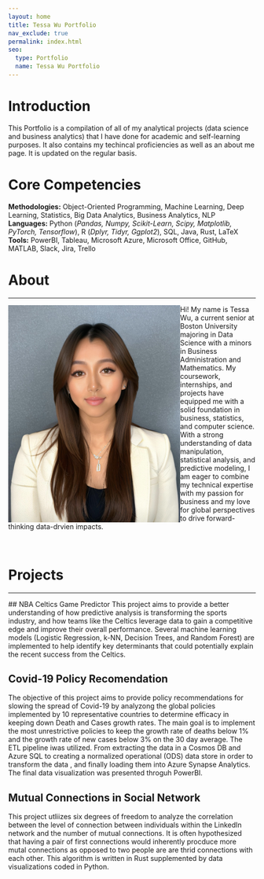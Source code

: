```yaml
---
layout: home
title: Tessa Wu Portfolio
nav_exclude: true
permalink: index.html
seo:
  type: Portfolio
  name: Tessa Wu Portfolio
---
```


# Introduction 
This Portfolio is a compilation of all of my analytical projects (data science and business analytics) that I have done for academic and self-learning purposes. It also contains my techincal proficiencies as well as an about me page. It is updated on the regular basis.

# Core Competencies
**Methodologies:** Object-Oriented Programming, Machine Learning, Deep Learning, Statistics, Big Data Analytics, Business Analytics, NLP
**Languages:** Python (*Pandas, Numpy, Scikit-Learn, Scipy, Matplotlib, PyTorch, Tensorflow*), R (*Dplyr, Tidyr, Ggplot2*), SQL, Java, Rust, LaTeX
**Tools:** PowerBI, Tableau, Microsoft Azure, Microsoft Office, GitHub, MATLAB, Slack, Jira, Trello

# About 
<hr/>
<img align="left" src = "images/IMG_9859.jpg" width="350"> 
	Hi! My name is Tessa Wu, a current senior at Boston University majoring in Data Science with a minors in Business Administration and             Mathematics. My coursework, internships, and projects have equipped me with a solid foundation in business, statistics, and computer             science. With a strong understanding of data manipulation, statistical analysis, and predictive modeling, I am eager to combine my 							technical expertise with my passion for business and my love for global perspectives to drive forward-thinking data-drvien impacts.
	<br/><br/><br/>
	
# Projects
<hr/>
## NBA Celtics Game Predictor
This project aims to provide a better understanding of how predictive analysis is transforming the sports industry, and how teams like the Celtics leverage data to gain a competitive edge and improve their overall performance. Several machine learning models (Logistic Regression, k-NN, Decision Trees, and Random Forest) are implemented to help identify key determinants that could potentially explain the recent success from the Celtics.

## Covid-19 Policy Recomendation
The objective of this project aims to provide policy recommendations for slowing the spread of Covid-19 by analyzong the global policies implemented by 10 representative countries to determine efficacy in keeping down Death and Cases growth rates. The main goal is to implement the most unrestrictive policies to keep the growth rate of deaths below 1% and the growth rate of new cases below 3% on the 30 day average. The ETL pipeline iwas utilized. From extracting the data in a Cosmos DB and Azure SQL to creating a normalized operational (ODS) data store in order to transform the data , and finally loading them into Azure Synapse Analytics. The final data visualization was presented throguh PowerBI.

## Mutual Connections in Social Network
This project utliizes six degrees of freedom to analyze the correlation between the level of connection between individuals within the LinkedIn network and the number of mutual connections. It is often hypothesized that having a pair of first connections would inherently procduce more mutal connections as opposed to two people are are thrid connections with each other. This algorithm is written in Rust supplemented by data visualizations coded in Python.

